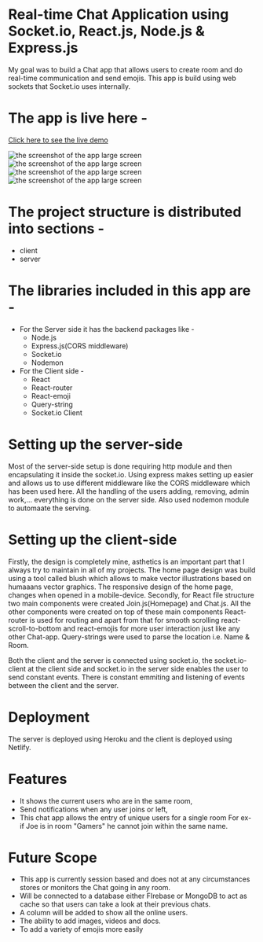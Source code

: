 # Real-time Chat Application using Socket.io, React.js, Node.js & Express.js
My goal was to build a Chat app that allows users to create room and do real-time communication and send emojis. 
This app is build using web sockets that Socket.io uses internally.

# The app is live here - 
[Click here to see the live demo](https://5f8db8ab81543495e98f17cd--gallant-archimedes-a7086a.netlify.app)

<img src="./home-page.png" alt="the screenshot of the app large screen"/>
<img src="./chat-page.png" alt="the screenshot of the app large screen"/>
<img src="./home-page-mobile.png" alt="the screenshot of the app large screen"/> <img src="./chat-page-mobile.png" alt="the screenshot of the app large screen"/>


# The project structure is distributed into sections - 
* client 
* server
# The libraries included in this app are - 
* For the Server side it has the backend packages like -
  * Node.js 
  * Express.js(CORS middleware) 
  * Socket.io 
  * Nodemon
* For the Client side - 
  * React 
  * React-router 
  * React-emoji 
  * Query-string 
  * Socket.io Client 

# Setting up the server-side
Most of the server-side setup is done requiring http module and then encapsulating it inside the socket.io. Using express makes setting up easier and allows us to use different middleware like the CORS middleware which has been used here.
All the handling of the users adding, removing, admin work,... everything is done on the server side. Also used nodemon module to automaate the serving.

# Setting up the client-side 
Firstly, the design is completely mine, asthetics is an important part that I always try to maintain in all of my projects.
The home page design was build using a tool called blush which allows to make vector illustrations based on humaaans vector graphics.
The responsive design of the home page, changes when opened in a mobile-device.
Secondly, for React file structure two main components were created Join.js(Homepage) and Chat.js. All the other components were created on top of these main components
React-router is used for routing and apart from that for smooth scrolling react-scroll-to-bottom and react-emojis for more user interaction just like any other Chat-app.
Query-strings were used to parse the location i.e. Name & Room. 

Both the client and the server is connected using socket.io, the socket.io-client at the client side and socket.io in the server side enables the user to send constant events. There is constant emmiting and listening of events between the client and the server.

# Deployment
The server is deployed using Heroku and the client is deployed using Netlify.

# Features
* It shows the current users who are in the same room, 
* Send notifications when any user joins or left,
* This chat app allows the entry of unique users for a single room For ex- if Joe is in room "Gamers" he cannot join within the same name.

# Future Scope
* This app is currently session based and does not at any circumstances stores or monitors the Chat going in any room. 
* Will be connected to a database either FIrebase or MongoDB to act as cache so that users can take a look at their previous chats.
* A column will be added to show all the online users.
* The ability to add images, videos and docs.
* To add a variety of emojis more easily
